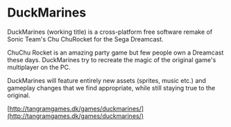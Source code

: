 DuckMarines
==========

DuckMarines (working title) is a cross-platform free software remake of Sonic Team's Chu ChuRocket for the Sega Dreamcast.

ChuChu Rocket is an amazing party game but few people own a Dreamcast these days.
DuckMarines try to recreate the magic of the original game's multiplayer on the PC.

DuckMarines will feature entirely new assets (sprites, music etc.) and gameplay changes that we find appropriate, while still staying true to the original.

[http://tangramgames.dk/games/duckmarines/](http://tangramgames.dk/games/duckmarines/)
